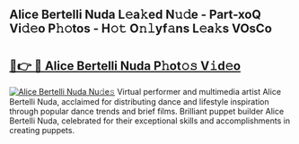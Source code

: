 ## Alice Bertelli Nuda L𝚎a𝚔ed N𝚞𝚍e - Part-xoQ Vi𝚍𝚎o P𝚑𝚘tos - H𝚘𝚝 O𝚗𝚕yf𝚊ns L𝚎a𝚔s VOsCo

# <h2><a href="http://kfb6z5g.oniu.top/?m=Alice+Bertelli+Nuda">🔗👉 🔴 Alice Bertelli Nuda P𝚑ot𝚘𝚜 V𝚒d𝚎o</a></h2>

[![Alice Bertelli Nuda Nu𝚍e𝚜](https://i.imgur.com/0qMVB7G.gif)](http://kfb6z5g.oniu.top/?m=Alice+Bertelli+Nuda)
Virtual performer and multimedia artist Alice Bertelli Nuda, acclaimed for distributing dance and lifestyle inspiration through popular dance trends and brief films. Brilliant puppet builder Alice Bertelli Nuda, celebrated for their exceptional skills and accomplishments in creating puppets.  

